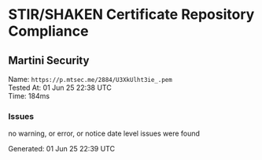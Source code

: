 # STIR/SHAKEN Certificate Repository Compliance

## Martini Security

Name: `https://p.mtsec.me/2884/U3XkUlht3ie_.pem`\
Tested At: 01 Jun 25 22:38 UTC\
Time: 184ms

### Issues

no warning, or error, or notice date level issues were found

Generated: 01 Jun 25 22:39 UTC